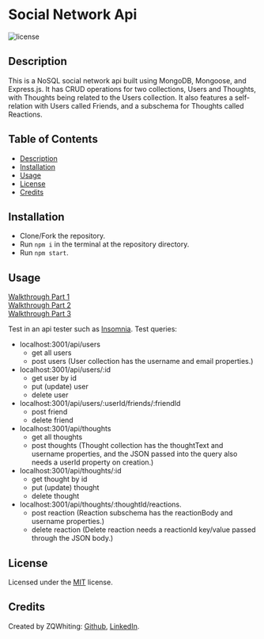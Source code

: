 # Social Network Api
![license](https://img.shields.io/badge/License-MIT-blue)

<a name='description'></a>
## Description
This is a NoSQL social network api built using MongoDB, Mongoose, and Express.js. It has CRUD operations for two collections, Users and Thoughts, with Thoughts being related to the Users collection. It also features a self-relation with Users called Friends, and a subschema for Thoughts called Reactions.

## Table of Contents
* [Description](#Description)
* [Installation](#Installation)
* [Usage](#Usage)
* [License](#License)
* [Credits](#Credits)

<a name='installation'></a>
## Installation
* Clone/Fork the repository. 
 * Run `npm i` in the terminal at the repository directory. 
 * Run `npm start`.

<a name='usage'></a>
## Usage
[Walkthrough Part 1](https://youtu.be/sEXbH2ATQ0Y)  
[Walkthrough Part 2](https://youtu.be/tYRKz61uB3Y)  
[Walkthrough Part 3](https://youtu.be/lVI90k-DTNc)  

Test in an api tester such as [Insomnia](https://insomnia.rest). 
 Test queries: 
 * localhost:3001/api/users
     - get all users
     - post users (User collection has the username and email properties.)
 * localhost:3001/api/users/:id
     - get user by id
     - put (update) user
     - delete user
 * localhost:3001/api/users/:userId/friends/:friendId
     - post friend
     - delete friend
 * localhost:3001/api/thoughts
     - get all thoughts
     - post thoughts (Thought collection has the thoughtText and username properties, and the JSON passed into the query also needs a userId property on creation.)
 * localhost:3001/api/thoughts/:id
     - get thought by id
     - put (update) thought
     - delete thought
 * localhost:3001/api/thoughts/:thoughtId/reactions.
     - post reaction (Reaction subschema has the reactionBody and username properties.)
     - delete reaction (Delete reaction needs a reactionId key/value passed through the JSON body.)
 
<a name='license'></a>
## License
Licensed under the [MIT](./LICENSE.txt) license.

<a name='creadits'></a>
## Credits
Created by ZQWhiting:
[Github](https://github.com/ZQWhiting),
[LinkedIn](https://www.linkedin.com/in/zqwhiting).
